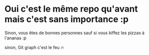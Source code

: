 # Oui c'est le même repo qu'avant mais c'est sans importance :p 

Sinon, vous êtes de bonnes personnes sauf si vous kiffez les pizzas à l'ananas :p

sinon, Git graph c'est le feu 🔥